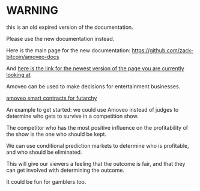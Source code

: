 WARNING
========

this is an old expired version of the documentation.

Please use the new documentation instead. 

Here is the main page for the new documentation: https://github.com/zack-bitcoin/amoveo-docs 

And [here is the link for the newest version of the page you are currently looking at](https://github.com/zack-bitcoin/amoveo-docs/blob/master//use-cases-and-ideas/futarchy-idol.md)

Amoveo can be used to make decisions for entertainment businesses.

[amoveo smart contracts for futarchy](https://github.com/zack-bitcoin/amoveo/blob/master/docs/basics/using_governance.md)

An example to get started: we could use Amoveo instead of judges to determine who gets to survive in a competition show.

The competitor who has the most positive influence on the profitability of the show is the one who should be kept.

We can use conditional prediction markets to determine who is profitable, and who should be eliminated.

This will give our viewers a feeling that the outcome is fair, and that they can get involved with determining the outcome.

It could be fun for gamblers too.